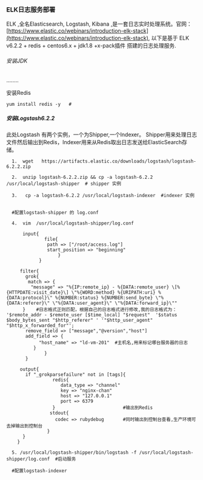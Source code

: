 ### ELK日志服务部署

ELK ,全名Elasticsearch, Logstash, Kibana ,是一套日志实时处理系统。官网：[https://www.elastic.co/webinars/introduction-elk-stack](https://www.elastic.co/webinars/introduction-elk-stack), 以下是基于 ELK v6.2.2 + redis + centos6.x + jdk1.8 +x-pack插件  搭建的日志处理服务. 

###### 安装JDK

........

安装Redis

```
yum install redis -y   # 
```

##### 安装Logstash6.2.2

此处Logstash 有两个实例，一个为Shipper,一个Indexer。 Shipper用来处理日志文件然后输出到Redis，Indexer用来从Redis取出日志发送给ElasticSearch存储。

```
  1.  wget   https://artifacts.elastic.co/downloads/logstash/logstash-6.2.2.zip
  
  2.  unzip logstash-6.2.2.zip && cp -a logstash-6.2.2 /usr/local/logstash-shipper  # shipper 实例
  
  3.   cp -a logstash-6.2.2 /usr/local/logstash-indexer  #indexer 实例
  
  
  #配置logstash-shipper 的 log.conf
  
  4.  vim  /usr/local/logstash-shipper/log.conf
  
      input{ 
              file{
               path => ["/root/access.log"]   
               start_position => "beginning"
                   }
            }
  
     filter{ 
       grok{
        match => {
         "message" => "%{IP:remote_ip} - %{DATA:remote_user} \[%{HTTPDATE:visit_date}\] \"%{WORD:method} %{URIPATH:uri} %{DATA:protocol}\" %{NUMBER:status} %{NUMBER:send_byte} \"%{DATA:referer}\" \"%{DATA:user_agent}\" \"%{DATA:forward_ip}\""
      }    #日志格式正则匹配，根据自己的日志格式进行修改,我的日志格式为： '$remote_addr - $remote_user [$time_local] "$request"  '$status $body_bytes_sent "$http_referer" ' '"$http_user_agent" "$http_x_forwarded_for"';
       remove_field => ["message","@version","host"]
       add_field => {
            "host_name" => "ld-vm-201"  #主机名,用来标记哪台服务器的日志
          } 
              }
       }
  
     output{
       if "_grokparsefailure" not in [tags]{
                 redis{
                    data_type => "channel"
                    key => "nginx-chan"
                    host => "127.0.0.1"
                    port => 6379
                 }                         #输出到Redis
                stdout{
                  codec => rubydebug       #同时输出到控制台查看,生产环境可去掉输出到控制台
               }
      }
    }
    
  5. /usr/local/logstash-shipper/bin/logstash -f /usr/local/logstash-shipper/log.conf  #启动服务
  
  #配置logstash-indexer
```



